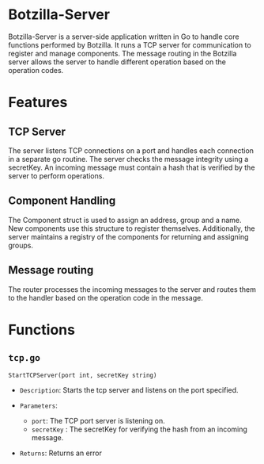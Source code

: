 # Botzilla-Server

Botzilla-Server is a server-side application written in Go to handle core functions performed by Botzilla. It runs a TCP server for communication to register and manage components. The message routing in the Botzilla server allows the server to handle different operation based on the operation codes.

# Features

## TCP Server

The server listens TCP connections on a port and handles each connection in a separate go routine. The server checks the message integrity using a secretKey. An incoming message must contain a hash that is verified by the server to perform operations.

## Component Handling

The Component struct is used to assign an address, group and a name. New components use this structure to register themselves. Additionally, the server maintains a registry of the components for returning and assigning groups.

## Message routing

The router processes the incoming messages to the server and routes them to the handler based on the operation code in the message.

# Functions

## `tcp.go`

```
StartTCPServer(port int, secretKey string)
```

- `Description`: Starts the tcp server and listens on the port specified.

- `Parameters`:
  - `port`: The TCP port server is listening on.
  - `secretKey` : The secretKey for verifying the hash from an incoming message.
- `Returns`: Returns an error
